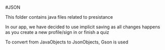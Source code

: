 #JSON

This folder contains java files related to presistance

In our app, we have decided to use implicit saving as all changes happens as you create a new profile/sign in or finish a quiz

To convert from JavaObjects to JsonObjects, Gson is used